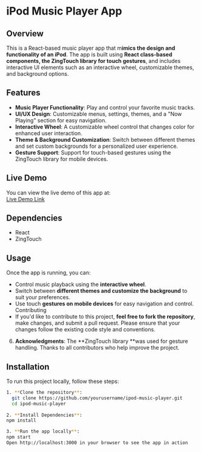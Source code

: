 # iPod Music Player App

## Overview
This is a React-based music player app that m**imics the design and functionality of an iPod**. The app is built using **React class-based components, the ZingTouch library for touch gestures**, and includes interactive UI elements such as an interactive wheel, customizable themes, and background options.

## Features
- **Music Player Functionality**: Play and control your favorite music tracks.
- **UI/UX Design**: Customizable menus, settings, themes, and a "Now Playing" section for easy navigation.
- **Interactive Wheel**: A customizable wheel control that changes color for enhanced user interaction.
- **Theme & Background Customization**: Switch between different themes and set custom backgrounds for a personalized user experience.
- **Gesture Support**: Support for touch-based gestures using the ZingTouch library for mobile devices.

## Live Demo
You can view the live demo of this app at:  
[Live Demo Link](https://i-pod-app-on-react.vercel.app/) 



## Dependencies
- React
- ZingTouch

## Usage
Once the app is running, you can:

- Control music playback using the **interactive wheel**.
- Switch between **different themes and customize the background** to suit your preferences.
- Use touch **gestures on mobile devices** for easy navigation and control.
Contributing
- If you'd like to contribute to this project, **feel free to fork the repository**, make changes, and submit a pull request. Please ensure that your changes follow the existing code style and conventions.

6. **Acknowledgments**:
The **ZingTouch library **was used for gesture handling.
Thanks to all contributors who help improve the project.

## Installation
To run this project locally, follow these steps:

 ```bash
1. **Clone the repository**:
   git clone https://github.com/yourusername/ipod-music-player.git
   cd ipod-music-player
   
2. **Install Dependencies**:  
npm install

3. **Run the app locally**:
npm start
Open http://localhost:3000 in your browser to see the app in action



